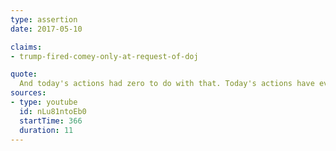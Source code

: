 ```yaml
---
type: assertion
date: 2017-05-10

claims:
- trump-fired-comey-only-at-request-of-doj

quote:
  And today's actions had zero to do with that. Today's actions have everything to do with what Mr. Rosenstein, the Deputy Attorney General, who oversees the FBI Director…
sources:
- type: youtube
  id: nLu81ntoEb0
  startTime: 366
  duration: 11
---
```

